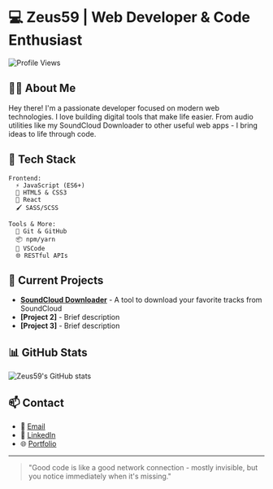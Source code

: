 # 💻 Zeus59 | Web Developer & Code Enthusiast

![Profile Views](https://komarev.com/ghpvc/?username=Zeus59&style=flat-square&color=blueviolet)

## 👨‍💻 About Me

Hey there! I'm a passionate developer focused on modern web technologies. I love building digital tools that make life easier. From audio utilities like my SoundCloud Downloader to other useful web apps - I bring ideas to life through code.

## 🔧 Tech Stack

```
Frontend:
  ⚡ JavaScript (ES6+)
  🎨 HTML5 & CSS3
  🧩 React 
  🖌️ SASS/SCSS

Tools & More:
  🔄 Git & GitHub
  📦 npm/yarn
  🧰 VSCode
  🌐 RESTful APIs
```

## 🚀 Current Projects

- **[SoundCloud Downloader](https://github.com/Zeus59/soundcloud-downloader)** - A tool to download your favorite tracks from SoundCloud
- **[Project 2]** - Brief description
- **[Project 3]** - Brief description

## 📊 GitHub Stats

![Zeus59's GitHub stats](https://github-readme-stats.vercel.app/api?username=Zeus59&show_icons=true&theme=synthwave)

## 📫 Contact

- 📧 [Email](mailto:your-email@domain.com)
- 💼 [LinkedIn](https://linkedin.com/in/your-profile)
- 🌐 [Portfolio](https://your-website.com)

---

> "Good code is like a good network connection - mostly invisible, but you notice immediately when it's missing."
<!---
Zeus59/Zeus59 is a ✨ special ✨ repository because its `README.md` (this file) appears on your GitHub profile.
You can click the Preview link to take a look at your changes.
--->
